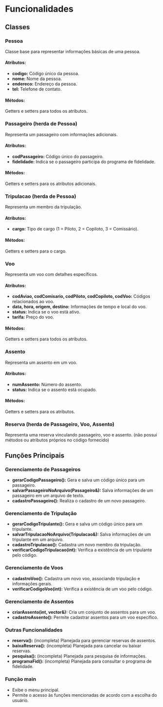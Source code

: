 # Funcionalidades

## Classes

### Pessoa
Classe base para representar informações básicas de uma pessoa.
#### Atributos:
- **codigo:** Código único da pessoa.
- **nome:** Nome da pessoa.
- **endereco:** Endereço da pessoa.
- **tel:** Telefone de contato.
#### Métodos:
Getters e setters para todos os atributos.

### Passageiro (herda de Pessoa)
Representa um passageiro com informações adicionais.
#### Atributos:
- **codPassageiro:** Código único do passageiro.
- **fidelidade:** Indica se o passageiro participa do programa de fidelidade.
#### Métodos:
Getters e setters para os atributos adicionais.

### Tripulacao (herda de Pessoa)
Representa um membro da tripulação.
#### Atributos:
- **cargo:** Tipo de cargo (1 = Piloto, 2 = Copiloto, 3 = Comissário).
#### Métodos:
Getters e setters para o cargo.

### Voo
Representa um voo com detalhes específicos.
#### Atributos:
- **codAviao, codComisario, codPiloto, codCopiloto, codVoo:** Códigos relacionados ao voo.
- **data, hora, origem, destino:** Informações de tempo e local do voo.
- **status:** Indica se o voo está ativo.
- **tarifa:** Preço do voo.
#### Métodos:
Getters e setters para todos os atributos.

### Assento
Representa um assento em um voo.
#### Atributos:
- **numAssento:** Número do assento.
- **status:** Indica se o assento está ocupado.
#### Métodos:
Getters e setters para os atributos.

### Reserva (herda de Passageiro, Voo, Assento)
Representa uma reserva vinculando passageiro, voo e assento. (não possui métodos ou atributos próprios no código fornecido)

## Funções Principais
### Gerenciamento de Passageiros
- **gerarCodigoPassageiro():** Gera e salva um código único para um passageiro.
- **salvarPassageiroNoArquivo(Passageiro&):** Salva informações de um passageiro em um arquivo de texto.
- **cadastroPassageiro():** Realiza o cadastro de um novo passageiro.
### Gerenciamento de Tripulação
- **gerarCodigoTripulante():** Gera e salva um código único para um tripulante.
- **salvarTripulacaoNoArquivo(Tripulacao&):** Salva informações de um tripulante em um arquivo.
- **cadastroTripulacao():** Cadastra um novo membro da tripulação.
- **verificarCodigoTripulacao(int):** Verifica a existência de um tripulante pelo código.
### Gerenciamento de Voos
- **cadastroVoo():** Cadastra um novo voo, associando tripulação e informações gerais.
- **verificarCodigoVoo(int):** Verifica a existência de um voo pelo código.
### Gerenciamento de Assentos
- **criarAssento(int, vector<Assento>&):** Cria um conjunto de assentos para um voo.
- **cadastroAssento():** Permite cadastrar assentos para um voo específico.
### Outras Funcionalidades
- **reserva():** (incompleta) Planejada para gerenciar reservas de assentos.
- **baixaReserva():** (incompleta) Planejada para cancelar ou baixar reservas.
- **pesquisa():** (incompleta) Planejada para pesquisa de informações.
- **programaFid():** (incompleta) Planejada para consultar o programa de fidelidade.
### Função main
- Exibe o menu principal.
- Permite o acesso às funções mencionadas de acordo com a escolha do usuário.
